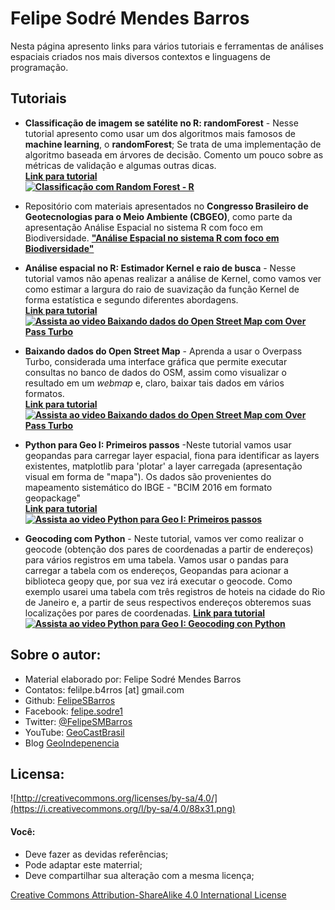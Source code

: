 # Felipe Sodré Mendes Barros  
Nesta página apresento links para vários tutoriais e ferramentas de análises espaciais criados nos mais diversos contextos e linguagens de programação.

## Tutoriais  

* **Classificação de imagem se satélite no R: randomForest** - Nesse tutorial apresento como usar um dos algoritmos mais famosos de **machine learning**, o **randomForest**; Se trata de uma implementação de algoritmo baseada em árvores de decisão. Comento um pouco sobre as métricas de validação e algumas outras dicas.  
**[Link para tutorial](https://github.com/FelipeSBarros/randomForestClassification/)**  
**[![Classificação com Random Forest - R](https://img.youtube.com/vi/7jGcf6gzWqk/0.jpg)](https://youtu.be/7jGcf6gzWqk)**


* Repositório com materiais apresentados no **Congresso Brasileiro de Geotecnologias para o Meio Ambiente (CBGEO)**, como parte da apresentação Análise Espacial no sistema R com foco em Biodiversidade. **["Análise Espacial no sistema R com foco em Biodiversidade"](https://felipesbarros.github.io/CongressoGeoBiodiversidadeI)**  

* **Análise espacial no R: Estimador Kernel e raio de busca** - Nesse tutorial vamos não apenas realizar a análise de Kernel, como vamos ver como estimar a largura do raio de suavização da função Kernel de forma estatística e segundo diferentes abordagens.  
**[Link para tutorial](https://felipesbarros.github.io/BaresBH/)**  
**[![Assista ao video Baixando dados do Open Street Map com Over Pass Turbo](https://img.youtube.com/vi/uM9GKO100qg/0.jpg)](https://youtu.be/uM9GKO100qg)**


* **Baixando dados do Open Street Map** - Aprenda a usar o Overpass Turbo, considerada uma interface gráfica que permite executar consultas no banco de dados do OSM, assim como visualizar o resultado em um *webmap* e, claro, baixar tais dados em vários formatos.  
**[Link para tutorial](https://github.com/FelipeSBarros/Download-OSM-data)**  
**[![Assista ao video Baixando dados do Open Street Map com Over Pass Turbo](https://img.youtube.com/vi/wDk_Q3iZ--E/0.jpg)](https://youtu.be/wDk_Q3iZ--E)**

* **Python para Geo I: Primeiros passos** -Neste tutorial vamos usar geopandas para carregar layer espacial, fiona para identificar as layers existentes, matplotlib para 'plotar' a layer carregada (apresentação visual em forma de "mapa"). Os dados são provenientes do mapeamento sistemático do IBGE - "BCIM 2016 em formato geopackage"  
**[Link para tutorial](https://github.com/FelipeSBarros/Python-para-Geo-I/blob/master/Intro_PyGIS.ipynb)**  
**[![Assista ao video Python para Geo I: Primeiros passos](https://img.youtube.com/vi/UVKSYclbxbE/0.jpg)](https://youtu.be/UVKSYclbxbE)**

* **Geocoding com Python** - Neste tutorial, vamos ver como realizar o geocode (obtenção dos pares de coordenadas a partir de endereços) para vários registros em uma tabela. Vamos usar o pandas para carregar a tabela com os endereços, Geopandas para acionar a biblioteca geopy que, por sua vez irá executar o geocode. Como exemplo usarei uma tabela com três registros de hoteis na cidade do Rio de Janeiro e, a partir de seus respectivos endereços obteremos suas localizações por pares de coordenadas.
**[Link para tutorial](https://github.com/FelipeSBarros/Python-para-Geo-I/blob/master/GeoCoding.ipynb)**  
**[![Assista ao video Python para Geo I: Geocoding con Python](https://img.youtube.com/vi/l8tzW5jRiyw/0.jpg)](https://youtu.be/l8tzW5jRiyw)**

## Sobre o autor:  

* Material elaborado por: Felipe Sodré Mendes Barros
* Contatos: felilpe.b4rros [at] gmail.com  
* Github: [FelipeSBarros](https://github.com/FelipeSBarros/)
* Facebook: [felipe.sodre1](https://www.facebook.com/felipe.sodre1)  
* Twitter: [@FelipeSMBarros](https://twitter.com/FelipeSMBarros)  
* YouTube: [GeoCastBrasil](https://www.youtube.com/channel/UCLAeX4dyujMoy4xqHvxSDpQ)  
* Blog [GeoIndepenencia](https://geoind.wordpress.com/)  

## Licensa:
![http://creativecommons.org/licenses/by-sa/4.0/](https://i.creativecommons.org/l/by-sa/4.0/88x31.png)  

#### Você:  

* Deve fazer as devidas referências;  
* Pode adaptar este materrial;  
* Deve compartilhar sua alteração com a mesma licença;  

[Creative Commons Attribution-ShareAlike 4.0 International License](http://creativecommons.org/licenses/by-sa/4.0/)
